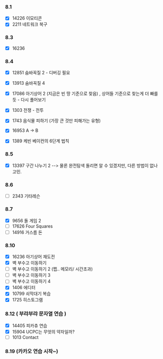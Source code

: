 ### 8.1
- [x] 14226 이모티콘
- [x] 2211 네트워크 복구

### 8.3
- [x] 16236


### 8.4
- [x] 12851 숨바꼭질 2 - 디버깅 필요
- [x] 13913 숨바꼭질 4
- [x] 17086 아기상어 2 (지금은 빈 땅 기준으로 찾음) , 상어들 기준으로 찾는게 더 빠를듯 - 다시 풀어보기
- [x] 1303 전쟁 - 전투
- [x] 1743 음식물 피하기 (가장 큰 것만 피해가는 유형)
- [x] 16953 A -> B
- [x] 1389 케빈 베이컨의 6단계 법칙


### 8.5
- [x] 13397 구간 나누기 2 --> 물론 완전탐색 돌리면 알 수 있겠지만, 다른 방법이 없나 고민.


### 8.6
- [ ] 2343 기타레슨

### 8.7
- [x] 9656 돌 게임 2
- [ ] 17626 Four Squares
- [ ] 14916 거스름 돈

### 8.10
- [x] 16236 아기상어 재도전
- [x] 벽 부수고 이동하기
- [ ] 벽 부수고 이동하기 2 (쩝.. 메모리/ 시간초과)
- [ ] 벽 부수고 이동하기 3
- [ ] 벽 부수고 이동하기 4
- [x] 1406 에디터
- [x] 10799 쇠막대기 복습
- [x] 1725 히스토그램

### 8.12 ( 부랴부랴 문자열 연습 )
- [x] 14405 피카츄 연습
- [x] 15904 UCPC는 무엇의 약자일까?
- [ ] 1013 Contact

### 8.19 (카카오 연습 시작~)




